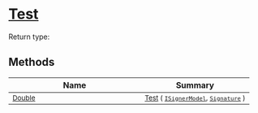 # [Test](./IClassifier-100663477.md)


Return type:
## Methods

| Name | Summary | 
| --- | --- | 
| <sub>[Double](https://docs.microsoft.com/en-us/dotnet/api/System.Double)</sub><img width=200/>| <sub>[Test](./IClassifier-100663477.md) ( [`ISignerModel`](./../ISignerModel.md), [`Signature`](./../../Signature.md) )</sub>| <br>


